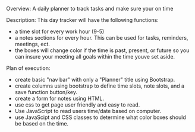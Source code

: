 Overview:
A daily planner to track tasks and make sure your on time 

Description:
This day tracker will have the following functions:
- a time slot for every work hour (9-5)
- a notes sections for every hour. This can be used for tasks, reminders, meetings, ect.
- the boxes will change color if the time is past, present, or future so you can insure your meeting all goals within the time youve set aside.

Plan of execution:
- create basic "nav bar" with only a "Planner" title using Bootstrap. 
- create columns using bootstrap to define time slots, note slots, and a save function button/key.
- create a form for notes using HTML.
- use css to get page user friendly and easy to read.
- Use JavaScript to read users time/date based on computer.
- use JavaScipt and CSS classes to determine what color boxes should be based on the time.
